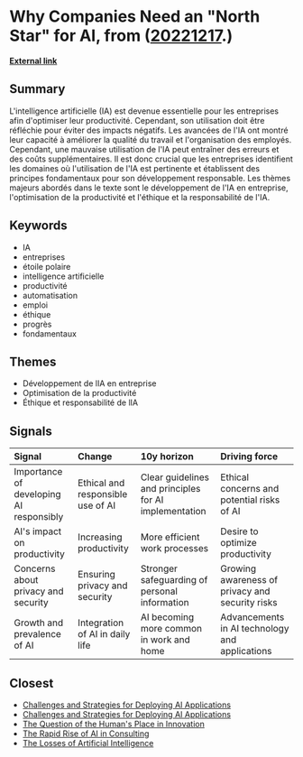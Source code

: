 # __Why Companies Need an "North Star" for AI__, from ([20221217](https://kghosh.substack.com/p/20221217).)

__[External link](https://www.zdnet.fr/actualites/ia-pourquoi-les-entreprises-ont-elles-besoin-d-une-etoile-polaire-39963000.htm?utm_source=pocket_saves)__



## Summary

L'intelligence artificielle (IA) est devenue essentielle pour les entreprises afin d'optimiser leur productivité. Cependant, son utilisation doit être réfléchie pour éviter des impacts négatifs. Les avancées de l'IA ont montré leur capacité à améliorer la qualité du travail et l'organisation des employés. Cependant, une mauvaise utilisation de l'IA peut entraîner des erreurs et des coûts supplémentaires. Il est donc crucial que les entreprises identifient les domaines où l'utilisation de l'IA est pertinente et établissent des principes fondamentaux pour son développement responsable. Les thèmes majeurs abordés dans le texte sont le développement de l'IA en entreprise, l'optimisation de la productivité et l'éthique et la responsabilité de l'IA.

## Keywords

* IA
* entreprises
* étoile polaire
* intelligence artificielle
* productivité
* automatisation
* emploi
* éthique
* progrès
* fondamentaux

## Themes

* Développement de lIA en entreprise
* Optimisation de la productivité
* Éthique et responsabilité de lIA

## Signals

| Signal                                  | Change                            | 10y horizon                                           | Driving force                                   |
|:----------------------------------------|:----------------------------------|:------------------------------------------------------|:------------------------------------------------|
| Importance of developing AI responsibly | Ethical and responsible use of AI | Clear guidelines and principles for AI implementation | Ethical concerns and potential risks of AI      |
| AI's impact on productivity             | Increasing productivity           | More efficient work processes                         | Desire to optimize productivity                 |
| Concerns about privacy and security     | Ensuring privacy and security     | Stronger safeguarding of personal information         | Growing awareness of privacy and security risks |
| Growth and prevalence of AI             | Integration of AI in daily life   | AI becoming more common in work and home              | Advancements in AI technology and applications  |

## Closest

* [Challenges and Strategies for Deploying AI Applications](5491d4a9248c9b6f44f91fa0c4f04c73)
* [Challenges and Strategies for Deploying AI Applications](fe81654aa903a1ab97c02a31eabbe6df)
* [The Question of the Human's Place in Innovation](2ca3865c3bf2bc5ee926087b7aa75d4a)
* [The Rapid Rise of AI in Consulting](b99998b008db6c50ad9a32ca4554daf4)
* [The Losses of Artificial Intelligence](79e1bc4839b3fdcdf068747159d66a48)